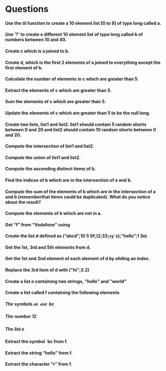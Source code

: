 # Questions

#### Use the til function to create a 10 element list [0 to 9] of type long called a.

#### Use ‘?’ to create a different 10 element list of type long called b of numbers between 10 and 40.

#### Create c which is a joined to b.

#### Create d, which is the first 2 elements of a joined to everything except the first element of b.

#### Calculate the number of elements in c which are greater than 5.

#### Extract the elements of c which are greater than 5.

#### Sum the elements of c which are greater than 5.

#### Update the elements of c which are greater than 5 to be the null long.

#### Create two lists, list1 and list2. list1 should contain 5 random shorts between 0 and 20 and list2 should contain 10 random shorts between 0 and 20.

####  Compute the intersection of list1 and list2.

#### Compute the union of list1 and list2.

####  Compute the ascending distinct items of b.

####  Find the indices of b which are in the intersection of a and b.

#### Compute the sum of the elements of b which are in the intersection of a and b (rememberthat items could be duplicated). What do you notice about the result?

#### Compute the elements of b which are not in a.

#### Get “f” from “Vodafone” using

#### Create the list d defined as (”abcd”;10 5 0f;(2;33;`x`y`z);”hello”;1 3e)

#### Get the 1st, 3rd and 5th elements from d.

#### Get the 1st and 2nd element of each element of d by eliding an index.

#### Replace the 3rd item of d with ("hi";3.2)

#### Create a list e containing two strings, "hello" and "world"

#### Create a list called f containing the following elements
#####  The symbols `ab and `bc
##### The number 12
##### The list e

#### Extract the symbol `bc from f.

#### Extract the string “hello” from f.

#### Extract the character “r” from f.
